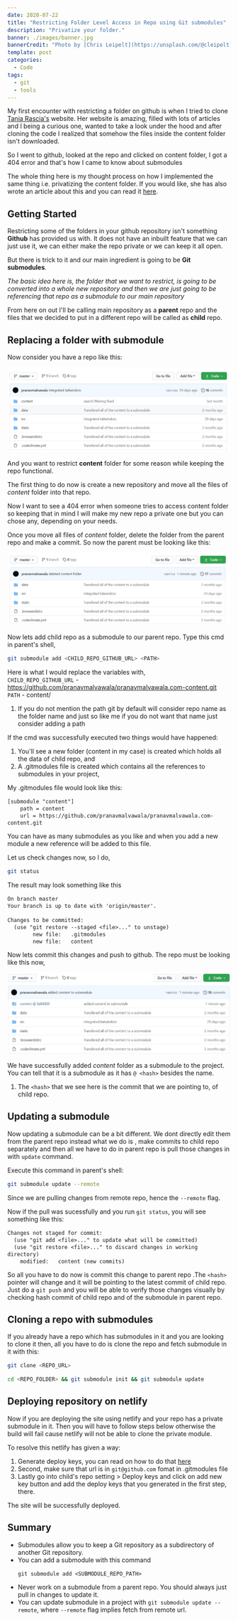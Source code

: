 ```yaml
---
date: 2020-07-22
title: "Restricting Folder Level Access in Repo using Git submodules"
description: "Privatize your folder."
banner: ./images/banner.jpg
bannerCredit: "Photo by [Chris Leipelt](https://unsplash.com/@cleipelt)"
template: post
categories:
  - Code
tags:
  - git
  - tools
---
```


My first encounter with restricting a folder on github is when I tried to clone [Tania Rascia's](https://www.taniarascia.com/) website. Her website is amazing, filled with lots of articles and I being a curious one, wanted to take a look under the hood and after cloning the code I realized that somehow the files inside the content folder isn't downloaded.

So I went to github, looked at the repo and clicked on content folder, I got a 404 error and that's how I came to know about submodules

The whole thing here is my thought process on how I implemented the same thing i.e. privatizing the content folder. If you would like, she has also wrote an article about this and you can read it [here](https://www.taniarascia.com/git-submodules-private-content/).

## Getting Started

Restricting some of the folders in your github repository isn't something **Github** has provided us with. It does not have an inbuilt feature that we can just use it, we can either make the repo private or we can keep it all open.

But there is trick to it and our main ingredient is going to be **Git submodules**.

_The basic idea here is, the folder that we want to restrict, is going to be converted into a whole new repository and then we are just going to be referencing that repo as a submodule to our main repository_

From here on out I'll be calling main repository as a **parent** repo and the files that we decided to put in a different repo will be called as **child** repo.

## Replacing a folder with submodule

Now consider you have a repo like this:

![alt text](./images/git-submodule-init-repo.jpg "initial project structure")

And you want to restrict **content** folder for some reason while keeping the repo functional.

The first thing to do now is create a new repository and move all the files of <i>content</i> folder into
that repo.

Now I want to see a 404 error when someone tries to access content folder so keeping that in mind I will make my new repo a private one but you can chose any, depending on your needs.

Once you move all files of <i>content</i> folder, delete the folder from the parent
repo and make a commit. So now the parent must be looking like this:

![alt text](./images/deleted-content.jpg "after deleting content")

Now lets add child repo as a submodule to our parent repo. Type this cmd in parent's shell,

```bash
git submodule add <CHILD_REPO_GITHUB_URL> <PATH>
```

Here is what I would replace the variables with,  
`CHILD_REPO_GITHUB_URL` - https://github.com/pranavmalvawala/pranavmalvawala.com-content.git  
`PATH` - content/

1. If you do not mention the path git by default will consider repo name as the folder name and just so like
   me if you do not want that name just consider adding a path

If the cmd was successfully executed two things would have happened:

1. You'll see a new folder (content in my case) is created which holds all the data of child repo, and
2. A .gitmodules file is created which contains all the references to submodules in your project,

My .gitmodules file would look like this:

```git
[submodule "content"]
	path = content
	url = https://github.com/pranavmalvawala/pranavmalvawala.com-content.git
```

You can have as many submodules as you like and when you add a new module a new reference will be added to this file.

Let us check changes now, so I do,

```bash
git status
```

The result may look something like this

```git
On branch master
Your branch is up to date with 'origin/master'.

Changes to be committed:
  (use "git restore --staged <file>..." to unstage)
        new file:   .gitmodules
        new file:   content
```

Now lets commit this changes and push to github. The repo must be looking like this now,

![alt text](./images/repo-with-submodule.jpg "initial repo")

We have successfully added _content_ folder as a submodule to the project.
You can tell that it is a submodule as it has `@ <hash>` besides the name.

1. The `<hash>` that we see here is the commit that we are pointing to, of child repo.

## Updating a submodule

Now updating a submodule can be a bit different. We dont directly edit them from the parent repo
instead what we do is , make commits to child repo separately and then all we have to do in parent repo
is pull those changes in with `update` command.

Execute this command in parent's shell:

```bash
git submodule update --remote
```

Since we are pulling changes from remote repo, hence the `--remote` flag.

Now if the pull was sucessfully and you run `git status`, you will see something like this:

```git
Changes not staged for commit:
  (use "git add <file>..." to update what will be committed)
  (use "git restore <file>..." to discard changes in working directory)
	modified:   content (new commits)
```

So all you have to do now is commit this change to parent repo .The `<hash>` pointer will change and it will be pointing to the latest commit of child repo. Just do a `git push` and you will be able to verify those changes visually by checking hash commit of child repo and of the submodule in parent repo.

## Cloning a repo with submodules

If you already have a repo which has submodules in it and you are looking to clone it then,
all you have to do is clone the repo and fetch submodule in it with this:

```bash
git clone <REPO_URL>
```

```bash
cd <REPO_FOLDER> && git submodule init && git submodule update
```

## Deploying repository on netlify

Now if you are deploying the site using netlify and your repo has a private submodule in it.
Then you will have to follow steps below otherwise the build will fail cause netlify will not be able to clone the private module.

To resolve this netlify has given a way:

1. Generate deploy keys, you can read on how to do that [here](https://docs.netlify.com/configure-builds/repo-permissions-linking/#deploy-keys)
2. Second, make sure that url is in `git@github.com` fomat in .gitmodules file
3. Lastly go into child's repo setting > Deploy keys and click on add new key button and add the deploy keys that you generated in the first step, there.

The site will be successfully deployed.

## Summary

- Submodules allow you to keep a Git repository as a subdirectory of another Git repository.
- You can add a submodule with this command
  ```git
  git submodule add <SUBMODULE_REPO_PATH>
  ```
- Never work on a submodule from a parent repo. You should always just pull in changes to update it.
- You can update submodule in a project with `git submodule update --remote`, where `--remote` flag implies fetch from remote url.
